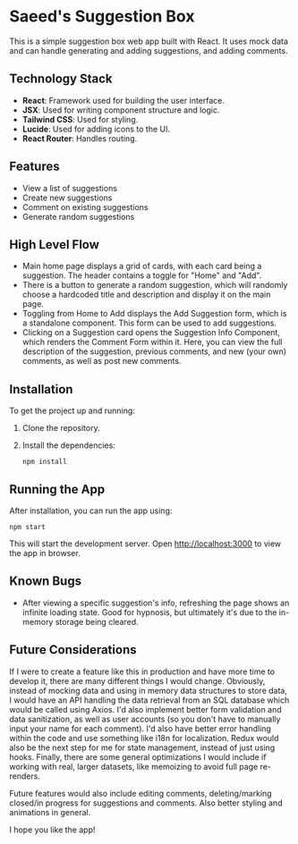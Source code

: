 # Saeed's Suggestion Box

This is a simple suggestion box web app built with React. It uses mock data and can handle generating and adding suggestions, and adding comments.

## Technology Stack

- **React**: Framework used for building the user interface.
- **JSX**: Used for writing component structure and logic.
- **Tailwind CSS**: Used for styling.
- **Lucide**: Used for adding icons to the UI.
- **React Router**: Handles routing.

## Features

- View a list of suggestions
- Create new suggestions
- Comment on existing suggestions
- Generate random suggestions

## High Level Flow

- Main home page displays a grid of cards, with each card being a suggestion. The header contains a toggle for "Home" and "Add".
- There is a button to generate a random suggestion, which will randomly choose a hardcoded title and description and display it on the main page.
- Toggling from Home to Add displays the Add Suggestion form, which is a standalone component. This form can be used to add suggestions.
- Clicking on a Suggestion card opens the Suggestion Info Component, which renders the Comment Form within it. Here, you can view the full description of the suggestion, previous comments, and new (your own) comments, as well as post new comments.

## Installation

To get the project up and running:

1. Clone the repository.

2. Install the dependencies:
   ```
   npm install
   ```

## Running the App

After installation, you can run the app using:

```
npm start
```

This will start the development server. Open [http://localhost:3000](http://localhost:3000) to view the app in browser.

## Known Bugs

- After viewing a specific suggestion's info, refreshing the page shows an infinite loading state. Good for hypnosis, but ultimately it's due to the in-memory storage being cleared.

## Future Considerations

If I were to create a feature like this in production and have more time to develop it, there are many different things I would change. Obviously, instead of mocking data and using in memory data structures to store data, I would have an API handling the data retrieval from an SQL database which would be called using Axios. I'd also implement better form validation and data sanitization, as well as user accounts (so you don't have to manually input your name for each comment). I'd also have better error handling within the code and use something like i18n for localization. Redux would also be the next step for me for state management, instead of just using hooks. Finally, there are some general optimizations I would include if working with real, larger datasets, like memoizing to avoid full page re-renders.

Future features would also include editing comments, deleting/marking closed/in progress for suggestions and comments. Also better styling and animations in general. 

I hope you like the app!

